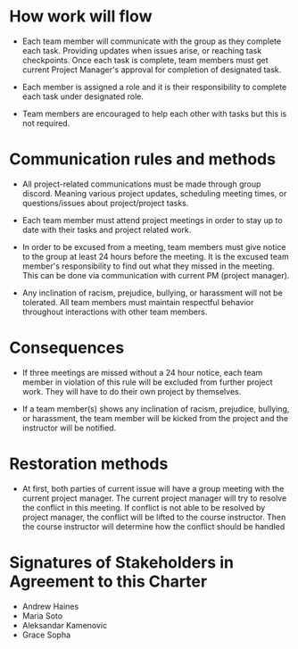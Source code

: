 # How work will flow

- Each team member will communicate with the group as they complete each task.
Providing updates when issues arise, or reaching task checkpoints. Once each task is complete, team members must get current Project Manager's approval for completion of designated task.

- Each member is assigned a role and it is their responsibility to complete each task under designated role.

- Team members are encouraged to help each other with tasks but this is not required.

# Communication rules and methods

- All project-related communications must be made through group discord. Meaning various project updates, scheduling meeting times, or questions/issues about project/project tasks.

- Each team member must attend project meetings in order to stay up to date with their tasks and project related work.

- In order to be excused from a meeting, team members must give notice to the group at least 24 hours before the meeting. It is the excused team member's responsibility to find out what they missed in the meeting. This can be done via communication with current PM (project manager).

- Any inclination of racism, prejudice, bullying, or harassment will not be tolerated. All team members must maintain respectful behavior throughout interactions with other team members.

# Consequences

- If three meetings are missed without a 24 hour notice, each team member in violation of this rule will be excluded from further project work. They will have to do their own project by themselves.

- If a team member(s) shows any inclination of racism, prejudice, bullying, or harassment, the team member will be kicked from the project and the instructor will be notified.

# Restoration methods

- At first, both parties of current issue will have a group meeting with the current project manager. The current project manager will try to resolve the conflict in this meeting. If conflict is not able to be resolved by project manager, the conflict will be lifted to the course instructor. Then the course instructor will determine how the conflict should be handled


# Signatures of Stakeholders in Agreement to this Charter

- Andrew Haines
- Maria Soto
- Aleksandar Kamenovic
- Grace Sopha
